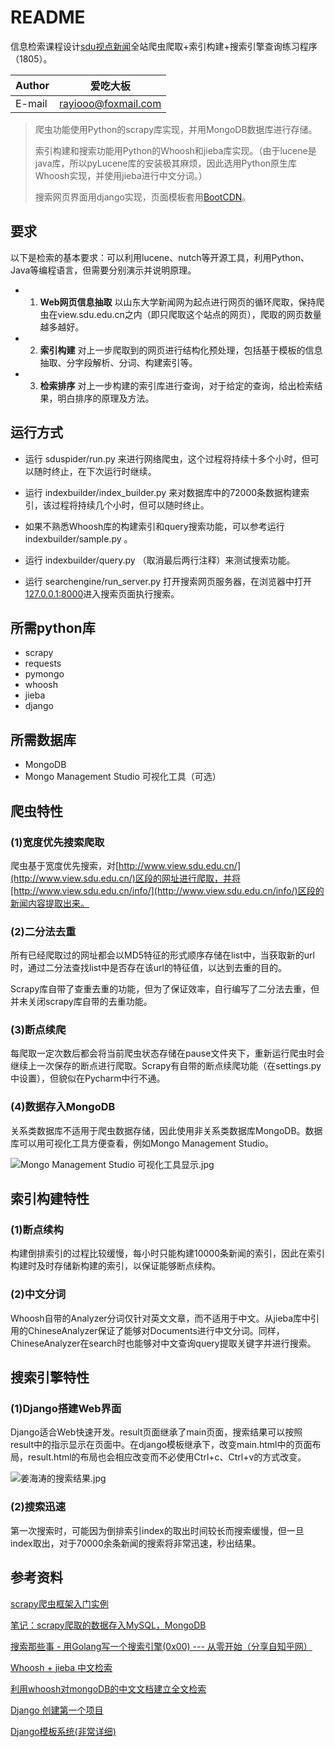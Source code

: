 # README

信息检索课程设计[sdu视点新闻](http://view.sdu.edu.cn/)全站爬虫爬取+索引构建+搜索引擎查询练习程序（1805）。

|Author|爱吃大板|
|---|---
|E-mail|rayiooo@foxmail.com

>爬虫功能使用Python的scrapy库实现，并用MongoDB数据库进行存储。
>
>索引构建和搜索功能用Python的Whoosh和jieba库实现。（由于lucene是java库，所以pyLucene库的安装极其麻烦，因此选用Python原生库Whoosh实现，并使用jieba进行中文分词。）
>
>搜索网页界面用django实现，页面模板套用[BootCDN](http://www.bootcdn.cn/)。


## 要求
以下是检索的基本要求：可以利用lucene、nutch等开源工具，利用Python、Java等编程语言，但需要分别演示并说明原理。
* 1. __Web网页信息抽取__
以山东大学新闻网为起点进行网页的循环爬取，保持爬虫在view.sdu.edu.cn之内（即只爬取这个站点的网页），爬取的网页数量越多越好。

* 2. __索引构建__
对上一步爬取到的网页进行结构化预处理，包括基于模板的信息抽取、分字段解析、分词、构建索引等。

* 3. __检索排序__
对上一步构建的索引库进行查询，对于给定的查询，给出检索结果，明白排序的原理及方法。

## 运行方式
* 运行 sduspider/run.py 来进行网络爬虫，这个过程将持续十多个小时，但可以随时终止，在下次运行时继续。

* 运行 indexbuilder/index_builder.py 来对数据库中的72000条数据构建索引，该过程将持续几个小时，但可以随时终止。

* 如果不熟悉Whoosh库的构建索引和query搜索功能，可以参考运行 indexbuilder/sample.py 。

* 运行 indexbuilder/query.py （取消最后两行注释）来测试搜索功能。

* 运行 searchengine/run_server.py 打开搜索网页服务器，在浏览器中打开[127.0.0.1:8000](127.0.0.1:8000)进入搜索页面执行搜索。

## 所需python库
* scrapy
* requests
* pymongo
* whoosh
* jieba
* django

## 所需数据库
* MongoDB
* Mongo Management Studio 可视化工具（可选）

## 爬虫特性
### (1)宽度优先搜索爬取
爬虫基于宽度优先搜索，对[http://www.view.sdu.edu.cn/](http://www.view.sdu.edu.cn/)区段的网址进行爬取，并将[http://www.view.sdu.edu.cn/info/](http://www.view.sdu.edu.cn/info/)区段的新闻内容提取出来。
### (2)二分法去重
所有已经爬取过的网址都会以MD5特征的形式顺序存储在list中，当获取新的url时，通过二分法查找list中是否存在该url的特征值，以达到去重的目的。

Scrapy库自带了查重去重的功能，但为了保证效率，自行编写了二分法去重，但并未关闭scrapy库自带的去重功能。
### (3)断点续爬
每爬取一定次数后都会将当前爬虫状态存储在pause文件夹下，重新运行爬虫时会继续上一次保存的断点进行爬取。Scrapy有自带的断点续爬功能（在settings.py中设置），但貌似在Pycharm中行不通。

### (4)数据存入MongoDB
关系类数据库不适用于爬虫数据存储，因此使用非关系类数据库MongoDB。数据库可以用可视化工具方便查看，例如Mongo Management Studio。

![Mongo Management Studio 可视化工具显示.jpg](https://i.loli.net/2018/05/24/5b065b225414c.jpg)

## 索引构建特性
### (1)断点续构
构建倒排索引的过程比较缓慢，每小时只能构建10000条新闻的索引，因此在索引构建时及时存储新构建的索引，以保证能够断点续构。

### (2)中文分词
Whoosh自带的Analyzer分词仅针对英文文章，而不适用于中文。从jieba库中引用的ChineseAnalyzer保证了能够对Documents进行中文分词。同样，ChineseAnalyzer在search时也能够对中文查询query提取关键字并进行搜索。

## 搜索引擎特性
### (1)Django搭建Web界面
Django适合Web快速开发。result页面继承了main页面，搜索结果可以按照result中的指示显示在页面中。在django模板继承下，改变main.html中的页面布局，result.html的布局也会相应改变而不必使用Ctrl+c、Ctrl+v的方式改变。

![姜海涛的搜索结果.jpg](https://i.loli.net/2018/05/24/5b0662e1a68f5.jpg)

### (2)搜索迅速
第一次搜索时，可能因为倒排索引index的取出时间较长而搜索缓慢，但一旦index取出，对于70000余条新闻的搜索将非常迅速，秒出结果。

## 参考资料
[scrapy爬虫框架入门实例](https://blog.csdn.net/zjiang1994/article/details/52779537)

[笔记：scrapy爬取的数据存入MySQL，MongoDB](https://blog.csdn.net/wqh_jingsong/article/details/54981344)

[搜索那些事 - 用Golang写一个搜索引擎(0x00) --- 从零开始（分享自知乎网）](https://zhuanlan.zhihu.com/p/20938685?utm_source=qq&utm_medium=social&utm_member=MWIxZDY0Nzg4YWQ5ODRkYzhlNzAyMDZiMTgwZTE0NzM%3D%0A)

[Whoosh + jieba 中文检索](https://www.jianshu.com/p/127c8c0b908a)

[利用whoosh对mongoDB的中文文档建立全文检索](https://www.cnblogs.com/Micang/p/6346437.html)

[Django 创建第一个项目](http://www.runoob.com/django/django-first-app.html)

[Django模板系统(非常详细)](https://blog.csdn.net/zhangxinrun/article/details/8095118/)
